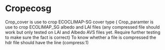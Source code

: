 # Cropecosg
Crop_cover is use to crop ECOCLIMAP-SG cover type (
Crop_paramter is use to crop ECOLIMAP_SG albedo and LAI files (any compressed file should work but only tested on LAI and Albedo AVS files yet. Require further testing to make sure the fact is correct)
To know whether a file is compressed the hdr file should have the line (compress:1)
